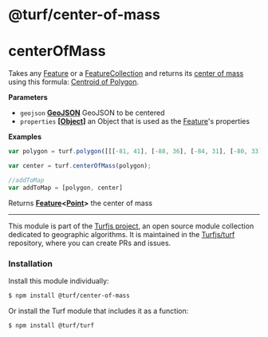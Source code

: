 # @turf/center-of-mass

# centerOfMass

Takes any [Feature](http://geojson.org/geojson-spec.html#feature-objects) or a [FeatureCollection](http://geojson.org/geojson-spec.html#feature-collection-objects) and returns its [center of mass](https://en.wikipedia.org/wiki/Center_of_mass) using this formula: [Centroid of Polygon](https://en.wikipedia.org/wiki/Centroid#Centroid_of_polygon).

**Parameters**

-   `geojson` **[GeoJSON](http://geojson.org/geojson-spec.html#geojson-objects)** GeoJSON to be centered
-   `properties` **\[[Object](https://developer.mozilla.org/en-US/docs/Web/JavaScript/Reference/Global_Objects/Object)]** an Object that is used as the [Feature](http://geojson.org/geojson-spec.html#feature-objects)'s properties

**Examples**

```javascript
var polygon = turf.polygon([[[-81, 41], [-88, 36], [-84, 31], [-80, 33], [-77, 39], [-81, 41]]]);

var center = turf.centerOfMass(polygon);

//addToMap
var addToMap = [polygon, center]
```

Returns **[Feature](http://geojson.org/geojson-spec.html#feature-objects)&lt;[Point](http://geojson.org/geojson-spec.html#point)>** the center of mass

<!-- This file is automatically generated. Please don't edit it directly:
if you find an error, edit the source file (likely index.js), and re-run
./scripts/generate-readmes in the turf project. -->

---

This module is part of the [Turfjs project](http://turfjs.org/), an open source
module collection dedicated to geographic algorithms. It is maintained in the
[Turfjs/turf](https://github.com/Turfjs/turf) repository, where you can create
PRs and issues.

### Installation

Install this module individually:

```sh
$ npm install @turf/center-of-mass
```

Or install the Turf module that includes it as a function:

```sh
$ npm install @turf/turf
```
